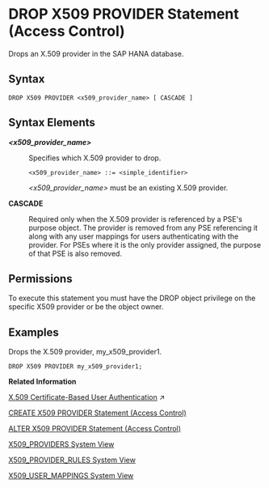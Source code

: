 <!-- loiof7a37e81a9b64a2cb6a6092a38b06c60 -->

# DROP X509 PROVIDER Statement \(Access Control\)

Drops an X.509 provider in the SAP HANA database.



<a name="loiof7a37e81a9b64a2cb6a6092a38b06c60__section_e3b_fdj_5nb"/>

## Syntax

```
DROP X509 PROVIDER <x509_provider_name> [ CASCADE ]
```



<a name="loiof7a37e81a9b64a2cb6a6092a38b06c60__section_e5y_fdj_5nb"/>

## Syntax Elements


<dl>
<dt><b>

*<x509\_provider\_name\>*

</b></dt>
<dd>

Specifies which X.509 provider to drop.

```
<x509_provider_name> ::= <simple_identifier>
```

*<x509\_provider\_name\>* must be an existing X.509 provider.



</dd>
</dl>


<dl>
<dt><b>

CASCADE

</b></dt>
<dd>

Required only when the X.509 provider is referenced by a PSE's purpose object. The provider is removed from any PSE referencing it along with any user mappings for users authenticating with the provider. For PSEs where it is the only provider assigned, the purpose of that PSE is also removed.



</dd>
</dl>



<a name="loiof7a37e81a9b64a2cb6a6092a38b06c60__section_irq_1mh_qbb"/>

## Permissions

To execute this statement you must have the DROP object privilege on the specific X509 provider or be the object owner.



<a name="loiof7a37e81a9b64a2cb6a6092a38b06c60__section_djc_x2j_5nb"/>

## Examples

Drops the X.509 provider, my\_x509\_provider1.

```
DROP X509 PROVIDER my_x509_provider1;
```

**Related Information**  


[X.509 Certificate-Based User Authentication](https://help.sap.com/viewer/a1317de16a1e41a6b0ff81849d80713c/2023_4_QRC/en-US/2b335f7eec6a450095f110ea961d77cc.html "SAP HANA supports X.509 client certificates for user authentication in single sign-on environments. In particular, X.509 certificate-based authentication can be used for technical users to secure system-to-system integration.") :arrow_upper_right:

[CREATE X509 PROVIDER Statement \(Access Control\)](create-x509-provider-statement-access-control-3b3163d.md "Defines an X.509 provider in the SAP HANA database.")

[ALTER X509 PROVIDER Statement \(Access Control\)](alter-x509-provider-statement-access-control-4f7e59d.md "Alters an X.509 provider in the SAP HANA database.")

[X509\_PROVIDERS System View](../../020-System-Views-Reference/021-System-Views/x509-providers-system-view-07a3627.md "Lists all of the X.509 providers configured in the SAP HANA database.")

[X509\_PROVIDER\_RULES System View](../../020-System-Views-Reference/021-System-Views/x509-provider-rules-system-view-2457e71.md "Lists all of the matching rules for X.509 providers.")

[X509\_USER\_MAPPINGS System View](../../020-System-Views-Reference/021-System-Views/x509-user-mappings-system-view-210347f.md "Shows the X.509 certificates that are known for each user.")

